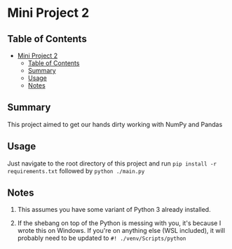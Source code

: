 # Mini Project 2

## Table of Contents
- [Mini Project 2](#mini-project-2)
  - [Table of Contents](#table-of-contents)
  - [Summary](#summary)
  - [Usage](#usage)
  - [Notes](#notes)

## Summary
This project aimed to get our hands dirty working with NumPy and Pandas

## Usage

Just navigate to the root directory of this project and run `pip install -r requirements.txt` followed by `python ./main.py`


## Notes
1) This assumes you have some variant of Python 3 already installed.

2) If the shebang on top of the Python is messing with you, it's because I wrote this on Windows. If you're on anything else (WSL included), it will probably need to be updated to `#! ./venv/Scripts/python`
